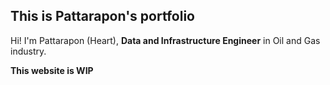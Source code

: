 ## This is Pattarapon's portfolio

Hi! I'm Pattarapon (Heart), **Data and Infrastructure Engineer** in Oil and Gas industry.

**This website is WIP**